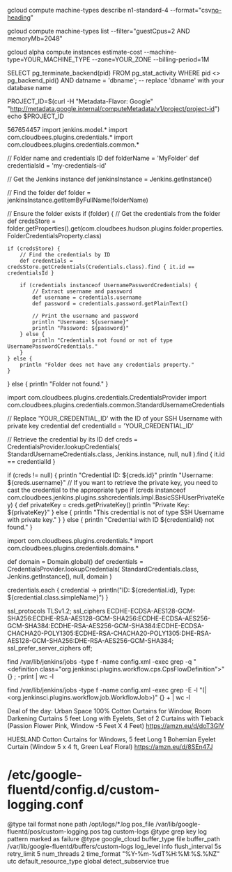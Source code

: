 


gcloud compute machine-types describe n1-standard-4 --format="csv[no-heading](guestCpus,memoryMb)"


gcloud compute machine-types list --filter="guestCpus=2 AND memoryMb=2048"

gcloud alpha compute instances estimate-cost --machine-type=YOUR_MACHINE_TYPE --zone=YOUR_ZONE --billing-period=1M


SELECT pg_terminate_backend(pid)
FROM pg_stat_activity
WHERE pid <> pg_backend_pid()
  AND datname = 'dbname';  -- replace 'dbname' with your database name






PROJECT_ID=$(curl -H "Metadata-Flavor: Google" "http://metadata.google.internal/computeMetadata/v1/project/project-id")
echo $PROJECT_ID

567654457
import jenkins.model.*
import com.cloudbees.plugins.credentials.*
import com.cloudbees.plugins.credentials.common.*

// Folder name and credentials ID
def folderName = 'MyFolder'
def credentialsId = 'my-credentials-id'

// Get the Jenkins instance
def jenkinsInstance = Jenkins.getInstance()

// Find the folder
def folder = jenkinsInstance.getItemByFullName(folderName)

// Ensure the folder exists
if (folder) {
    // Get the credentials from the folder
    def credsStore = folder.getProperties().get(com.cloudbees.hudson.plugins.folder.properties.FolderCredentialsProperty.class)
    
    if (credsStore) {
        // Find the credentials by ID
        def credentials = credsStore.getCredentials(Credentials.class).find { it.id == credentialsId }
        
        if (credentials instanceof UsernamePasswordCredentials) {
            // Extract username and password
            def username = credentials.username
            def password = credentials.password.getPlainText()
            
            // Print the username and password
            println "Username: ${username}"
            println "Password: ${password}"
        } else {
            println "Credentials not found or not of type UsernamePasswordCredentials."
        }
    } else {
        println "Folder does not have any credentials property."
    }
} else {
    println "Folder not found."
}

import com.cloudbees.plugins.credentials.CredentialsProvider
import com.cloudbees.plugins.credentials.common.StandardUsernameCredentials

// Replace 'YOUR_CREDENTIAL_ID' with the ID of your SSH Username with private key credential
def credentialId = 'YOUR_CREDENTIAL_ID'

// Retrieve the credential by its ID
def creds = CredentialsProvider.lookupCredentials(
    StandardUsernameCredentials.class,
    Jenkins.instance,
    null,
    null
).find { it.id == credentialId }

if (creds != null) {
    println "Credential ID: ${creds.id}"
    println "Username: ${creds.username}"
    // If you want to retrieve the private key, you need to cast the credential to the appropriate type
    if (creds instanceof com.cloudbees.jenkins.plugins.sshcredentials.impl.BasicSSHUserPrivateKey) {
        def privateKey = creds.getPrivateKey()
        println "Private Key: ${privateKey}"
    } else {
        println "This credential is not of type SSH Username with private key."
    }
} else {
    println "Credential with ID ${credentialId} not found."
}






import com.cloudbees.plugins.credentials.*
import com.cloudbees.plugins.credentials.domains.*

def domain = Domain.global()
def credentials = CredentialsProvider.lookupCredentials(
    StandardCredentials.class, Jenkins.getInstance(), null, domain
)

credentials.each { credential ->
    println("ID: ${credential.id}, Type: ${credential.class.simpleName}")
}



ssl_protocols TLSv1.2;
    ssl_ciphers ECDHE-ECDSA-AES128-GCM-SHA256:ECDHE-RSA-AES128-GCM-SHA256:ECDHE-ECDSA-AES256-GCM-SHA384:ECDHE-RSA-AES256-GCM-SHA384:ECDHE-ECDSA-CHACHA20-POLY1305:ECDHE-RSA-CHACHA20-POLY1305:DHE-RSA-AES128-GCM-SHA256:DHE-RSA-AES256-GCM-SHA384;
    ssl_prefer_server_ciphers off;

find /var/lib/jenkins/jobs -type f -name config.xml -exec grep -q "<definition class=\"org.jenkinsci.plugins.workflow.cps.CpsFlowDefinition\">" {} \; -print | wc -l


find /var/lib/jenkins/jobs -type f -name config.xml -exec grep -E -l "(<flowDefinition>|<org.jenkinsci.plugins.workflow.job.WorkflowJob>)" {} + | wc -l



Deal of the day: Urban Space 100% Cotton Curtains for Window, Room Darkening Curtains 5 feet Long with Eyelets, Set of 2 Curtains with Tieback (Passion Flower Pink, Window -5 Feet X 4 Feet) https://amzn.eu/d/doT3GlV


HUESLAND Cotton Curtains for Windows, 5 feet Long 1 Bohemian Eyelet Curtain (Window 5 x 4 ft, Green Leaf Floral) https://amzn.eu/d/8SEn47J


# /etc/google-fluentd/config.d/custom-logging.conf

<source>
  @type tail
  format none
  path /opt/logs/*.log
  pos_file /var/lib/google-fluentd/pos/custom-logging.pos
  tag custom-logs
</source>

<filter custom-logs>
  @type grep
  <regexp>
    key log
    pattern marked as failure
  </regexp>
</filter>

<match custom-logs>
  @type google_cloud
  buffer_type file
  buffer_path /var/lib/google-fluentd/buffers/custom-logs
  log_level info
  flush_interval 5s
  retry_limit 5
  num_threads 2
  time_format "%Y-%m-%dT%H:%M:%S.%NZ"
  utc
  default_resource_type global
  detect_subservice true
</match>

